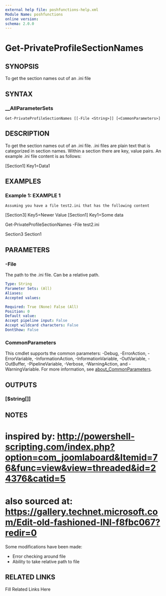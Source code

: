 ```yaml
---
external help file: poshfunctions-help.xml
Module Name: poshfunctions
online version: 
schema: 2.0.0
---
```


# Get-PrivateProfileSectionNames

## SYNOPSIS

To get the section names out of an .ini file

## SYNTAX

### __AllParameterSets

```
Get-PrivateProfileSectionNames [[-File <String>]] [<CommonParameters>]
```

## DESCRIPTION

To get the section names out of an .ini file.
.ini files are plain text that is categorized
in section names.
Within a section there are key, value pairs.
An example .ini
file content is as follows:

[Section1]
Key1=Data1


## EXAMPLES

### Example 1: EXAMPLE 1

```
Assuming you have a file test2.ini that has the following content
```

[Section3]
Key5=Newer Value
[Section1]
Key1=Some data

Get-PrivateProfileSectionNames -File test2.ini

Section3
Section1






## PARAMETERS

### -File

The path to the .ini file.
Can be a relative path.

```yaml
Type: String
Parameter Sets: (All)
Aliases: 
Accepted values: 

Required: True (None) False (All)
Position: 0
Default value: 
Accept pipeline input: False
Accept wildcard characters: False
DontShow: False
```


### CommonParameters

This cmdlet supports the common parameters: -Debug, -ErrorAction, -ErrorVariable, -InformationAction, -InformationVariable, -OutVariable, -OutBuffer, -PipelineVariable, -Verbose, -WarningAction, and -WarningVariable. For more information, see [about_CommonParameters](http://go.microsoft.com/fwlink/?LinkID=113216).

## OUTPUTS

### [$string[]]



## NOTES

# inspired by: http://powershell-scripting.com/index.php?option=com_joomlaboard&Itemid=76&func=view&view=threaded&id=24376&catid=5
# also sourced at: https://gallery.technet.microsoft.com/Edit-old-fashioned-INI-f8fbc067?redir=0

Some modifications have been made:
* Error checking around file
* Ability to take relative path to file


## RELATED LINKS

Fill Related Links Here

